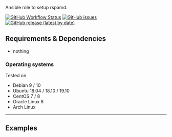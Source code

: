 

Ansible role to setup rspamd.


[![GitHub Workflow Status](https://img.shields.io/github/workflow/status/bodsch/ansible-rspamd/CI)][ci]
[![GitHub issues](https://img.shields.io/github/issues/bodsch/ansible-rspamd)][issues]
[![GitHub release (latest by date)](https://img.shields.io/github/v/release/bodsch/ansible-rspamd)][releases]

[ci]: https://github.com/bodsch/ansible-rspamd/actions
[issues]: https://github.com/bodsch/ansible-rspamd/issues?q=is%3Aopen+is%3Aissue
[releases]: https://github.com/bodsch/ansible-rspamd/releases


## Requirements & Dependencies

- nothing

### Operating systems

Tested on

* Debian 9 / 10
* Ubuntu 18.04 / 18.10 / 19.10
* CentOS 7 / 8
* Oracle Linux 8
* Arch Linux
---

## Examples

